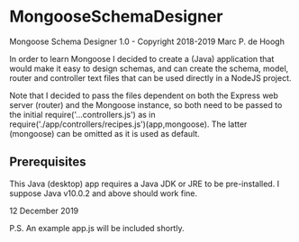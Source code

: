 # MongooseSchemaDesigner
Mongoose Schema Designer 1.0 - Copyright 2018-2019 Marc P. de Hoogh

In order to learn Mongoose I decided to create a (Java) application that would make it easy to design schemas, and can
create the schema, model, router and controller text files that can be used directly in a NodeJS project.

Note that I decided to pass the files dependent on both the Express web server (router) and the Mongoose instance,
so both need to be passed to the initial require('...controllers.js') as in require('./app/controllers/recipes.js')(app,mongoose).
The latter (mongoose) can be omitted as it is used as default.

Prerequisites
-------------
This Java (desktop) app requires a Java JDK or JRE to be pre-installed. 
I suppose Java v10.0.2 and above should work fine.

12 December 2019

P.S. An example app.js will be included shortly.
